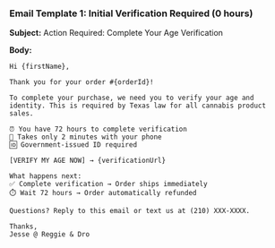 ### Email Template 1: Initial Verification Required (0 hours)

**Subject:** Action Required: Complete Your Age Verification

**Body:**

```
Hi {firstName},

Thank you for your order #{orderId}!

To complete your purchase, we need you to verify your age and identity. This is required by Texas law for all cannabis product sales.

⏰ You have 72 hours to complete verification
📱 Takes only 2 minutes with your phone
🆔 Government-issued ID required

[VERIFY MY AGE NOW] → {verificationUrl}

What happens next:
✅ Complete verification → Order ships immediately
⏱️ Wait 72 hours → Order automatically refunded

Questions? Reply to this email or text us at (210) XXX-XXXX.

Thanks,
Jesse @ Reggie & Dro
```
